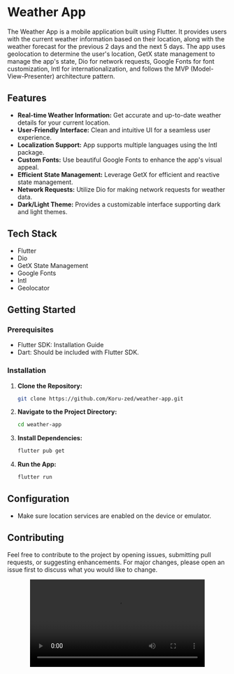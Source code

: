 # Weather App

The Weather App is a mobile application built using Flutter. It provides users with the current weather information based on their location, along with the weather forecast for the previous 2 days and the next 5 days. The app uses geolocation to determine the user's location, GetX state management to manage the app's state, Dio for network requests, Google Fonts for font customization, Intl for internationalization, and follows the MVP (Model-View-Presenter) architecture pattern.

## Features

- **Real-time Weather Information:** Get accurate and up-to-date weather details for your current location.
- **User-Friendly Interface:** Clean and intuitive UI for a seamless user experience.
- **Localization Support:** App supports multiple languages using the Intl package.
- **Custom Fonts:** Use beautiful Google Fonts to enhance the app's visual appeal.
- **Efficient State Management:** Leverage GetX for efficient and reactive state management.
- **Network Requests:** Utilize Dio for making network requests for weather data.
- **Dark/Light Theme:** Provides a customizable interface supporting dark and light themes.

## Tech Stack

- Flutter
- Dio
- GetX State Management
- Google Fonts
- Intl
- Geolocator

## Getting Started

### Prerequisites
 - Flutter SDK: Installation Guide
 - Dart: Should be included with Flutter SDK.

### Installation

1. **Clone the Repository:**
    ```bash
    git clone https://github.com/Koru-zed/weather-app.git
    ```

2. **Navigate to the Project Directory:**
    ```bash
    cd weather-app
    ```

3. **Install Dependencies:**
    ```bash
    flutter pub get
    ```

4. **Run the App:**
    ```bash
    flutter run
    ```

## Configuration

- Make sure location services are enabled on the device or emulator.

## Contributing

Feel free to contribute to the project by opening issues, submitting pull requests, or suggesting enhancements. For major changes, please open an issue first to discuss what you would like to change.
<div align="center">
  <video src="https://github.com/Koru-zed/Weather_App/assets/97313235/5d774192-71dc-474b-a591-e2db0dc8554f" width="400" />
</div>

   
